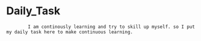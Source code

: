 # Daily_Task
            I am continously learning and try to skill up myself. so I put my daily task here to make continuous learning.
